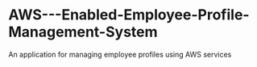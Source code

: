 # AWS---Enabled-Employee-Profile-Management-System
An application for managing employee profiles using AWS services
